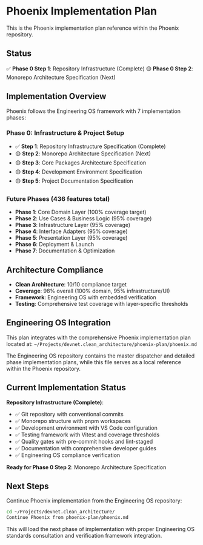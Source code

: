 # Phoenix Implementation Plan

This is the Phoenix implementation plan reference within the Phoenix repository.

## Status
✅ **Phase 0 Step 1**: Repository Infrastructure (Complete)
🟡 **Phase 0 Step 2**: Monorepo Architecture Specification (Next)

## Implementation Overview

Phoenix follows the Engineering OS framework with 7 implementation phases:

### Phase 0: Infrastructure & Project Setup
- ✅ **Step 1**: Repository Infrastructure Specification (Complete)
- 🟡 **Step 2**: Monorepo Architecture Specification (Next)
- 🟡 **Step 3**: Core Packages Architecture Specification
- 🟡 **Step 4**: Development Environment Specification  
- 🟡 **Step 5**: Project Documentation Specification

### Future Phases (436 features total)
- **Phase 1**: Core Domain Layer (100% coverage target)
- **Phase 2**: Use Cases & Business Logic (95% coverage)
- **Phase 3**: Infrastructure Layer (95% coverage)
- **Phase 4**: Interface Adapters (95% coverage)
- **Phase 5**: Presentation Layer (95% coverage)
- **Phase 6**: Deployment & Launch
- **Phase 7**: Documentation & Optimization

## Architecture Compliance

- **Clean Architecture**: 10/10 compliance target
- **Coverage**: 98% overall (100% domain, 95% infrastructure/UI)
- **Framework**: Engineering OS with embedded verification
- **Testing**: Comprehensive test coverage with layer-specific thresholds

## Engineering OS Integration

This plan integrates with the comprehensive Phoenix implementation plan located at:
`~/Projects/devnet.clean_architecture/phoenix-plan/phoenix.md`

The Engineering OS repository contains the master dispatcher and detailed phase implementation plans, while this file serves as a local reference within the Phoenix repository.

## Current Implementation Status

**Repository Infrastructure (Complete)**:
- ✅ Git repository with conventional commits
- ✅ Monorepo structure with pnpm workspaces
- ✅ Development environment with VS Code configuration
- ✅ Testing framework with Vitest and coverage thresholds
- ✅ Quality gates with pre-commit hooks and lint-staged
- ✅ Documentation with comprehensive developer guides
- ✅ Engineering OS compliance verification

**Ready for Phase 0 Step 2**: Monorepo Architecture Specification

## Next Steps

Continue Phoenix implementation from the Engineering OS repository:
```bash
cd ~/Projects/devnet.clean_architecture/
Continue Phoenix from phoenix-plan/phoenix.md
```

This will load the next phase of implementation with proper Engineering OS standards consultation and verification framework integration.